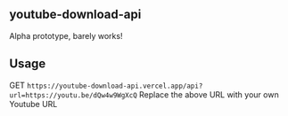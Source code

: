 ## youtube-download-api
Alpha prototype, barely works!

## Usage
GET `https://youtube-download-api.vercel.app/api?url=https://youtu.be/dQw4w9WgXcQ`
Replace the above URL with your own Youtube URL
